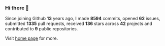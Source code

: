 ### Hi there 👋

Since joining Github **13** years ago, I made **8594** commits, opened **62** issues, submitted **1335** pull requests, received **136** stars across **42** projects and contributed to **9** public repositories.

Visit <a href="https://j15h.nu">home page</a> for more.
